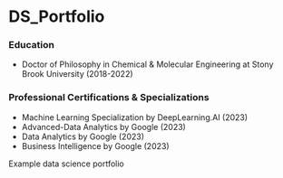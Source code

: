 # DS_Portfolio

### Education
 - Doctor of Philosophy in Chemical & Molecular Engineering at Stony Brook University (2018-2022)

### Professional Certifications & Specializations
 - Machine Learning Specialization by DeepLearning.AI 	(2023)
 - Advanced-Data Analytics by Google 	(2023)
 - Data Analytics by Google 	(2023)
 - Business Intelligence by Google 	(2023)


Example data science portfolio
